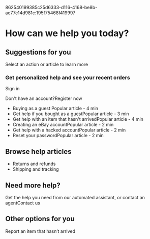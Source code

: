 862540199385c25d6333-d116-4168-be8b-ae77c14d981c:195f75468f419997

# How can we help you today?

## Suggestions for you

Select an action or article to learn more

### Get personalized help and see your recent orders

Sign in

Don't have an account?Register now

  * Buying as a guest Popular article - 4 min
  * Get help if you bought as a guestPopular article - 3 min
  * Get help with an item that hasn't arrivedPopular article - 4 min
  * Creating an eBay accountPopular article - 2 min
  * Get help with a hacked accountPopular article - 2 min
  * Reset your passwordPopular article - 2 min

## Browse help articles

  * Returns and refunds
  * Shipping and tracking

## Need more help?

Get the help you need from our automated assistant, or contact an agentContact
us

## Other options for you

Report an item that hasn’t arrived


